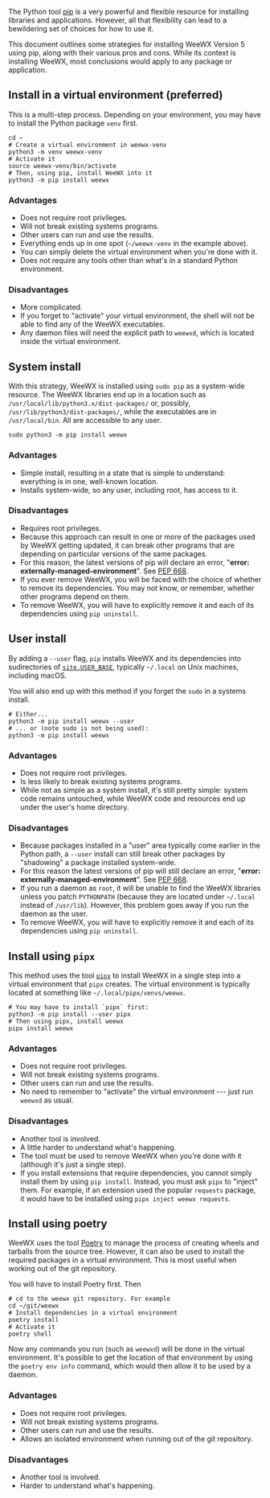 The Python tool [pip](https://pip.pypa.io) is a very powerful and flexible
resource for installing libraries and applications. However, all that
flexibility can lead to a bewildering set of choices for how to use it.

This document outlines some strategies for installing WeeWX Version 5 using pip,
along with their various pros and cons. While its context is installing WeeWX,
most conclusions would apply to any package or application.

## Install in a virtual environment (preferred)

This is a multi-step process. Depending on your environment, you may have to
install the Python package `venv` first.

```shell
cd ~
# Create a virtual environment in weewx-venv
python3 -m venv weewx-venv
# Activate it
source weewx-venv/bin/activate
# Then, using pip, install WeeWX into it
python3 -m pip install weewx 
```

### Advantages

- Does not require root privileges.
- Will not break existing systems programs.
- Other users can run and use the results.
- Everything ends up in one spot (`~/weewx-venv` in the example above).
- You can simply delete the virtual environment when you're done with it.
- Does not require any tools other than what's in a standard Python environment.

### Disadvantages

- More complicated.
- If you forget to "activate" your virtual environment, the shell will not be able to find any of
  the WeeWX executables.
- Any daemon files will need the explicit path to `weewxd`, which is located inside the virtual
  environment.


## System install

With this strategy, WeeWX is installed using `sudo pip` as a system-wide resource. The WeeWX
libraries end up in a location such as `/usr/local/lib/python3.x/dist-packages/` or, possibly,
`/usr/lib/python3/dist-packages/`, while the executables are in `/usr/local/bin`. All are
accessible to any user.

```shell
sudo python3 -m pip install weewx
```

### Advantages

- Simple install, resulting in a state that is simple to understand: everything 
  is in one, well-known location.
- Installs system-wide, so any user, including root, has access to it.

### Disadvantages

- Requires root privileges.
- Because this approach can result in one or more of the packages used by WeeWX
  getting updated, it can break other programs that are depending on particular 
  versions of the same packages.
- For this reason, the latest versions of pip will declare an error, 
  "**error: externally-managed-environment**". See [PEP 668](https://peps.python.org/pep-0668/).
- If you ever remove WeeWX, you will be faced with the choice of whether to
  remove its dependencies. You may not know, or remember, whether other
  programs depend on them.
- To remove WeeWX, you will have to explicitly remove it and each of its 
  dependencies using `pip uninstall`.


## User install

By adding a `--user` flag, `pip` installs WeeWX and its dependencies into
sudirectories of
[`site.USER_BASE`](https://docs.python.org/3/install/index.html#alternate-installation-the-user-scheme),
typically `~/.local` on Unix machines, including macOS.

You will also end up with this method if you forget the `sudo` in a systems
install.

```shell
# Either...
python3 -m pip install weewx --user
# ... or (note sudo is not being used):
python3 -m pip install weewx
```

### Advantages

- Does not require root privileges.
- Is less likely to break existing systems programs.
- While not as simple as a system install, it's still pretty simple: system
  code remains untouched, while WeeWX code and resources end up under the
  user's home directory.

### Disadvantages

- Because packages installed in a "user" area typically come earlier in the Python path, a
  `--user` install can still break other packages by "shadowing" a package installed system-wide.
- For this reason the latest versions of pip will still declare an error, 
  "**error: externally-managed-environment**". See [PEP 668](https://peps.python.org/pep-0668/).
- If you run a daemon as `root`, it will be unable to find the WeeWX libraries
  unless you patch `PYTHONPATH` (because they are located under `~/.local`
  instead of `/usr/lib`). However, this problem goes away if you run
  the daemon as the user.
- To remove WeeWX, you will have to explicitly remove it and each of its 
  dependencies using `pip uninstall`.


## Install using `pipx`

This method uses the tool [`pipx`](https://pypa.github.io/pipx/) to install
WeeWX in a single step into a virtual environment that `pipx` creates. The
virtual environment is typically located at something like
`~/.local/pipx/venvs/weewx`.

```shell
# You may have to install `pipx` first:
python3 -m pip install --user pipx
# Then using pipx, install weewx
pipx install weewx
```

### Advantages

- Does not require root privileges.
- Will not break existing systems programs.
- Other users can run and use the results.
- No need to remember to "activate" the virtual environment --- just run
  `weewxd` as usual.

### Disadvantages

- Another tool is involved.
- A little harder to understand what's happening.
- The tool must be used to remove WeeWX when you're done with it (although 
  it's just a single step).
- If you install extensions that require dependencies, you cannot simply
  install them by using `pip install`. Instead, you must ask `pipx` to "inject"
  them. For example, if an extension used the popular `requests` package,
  it would have to be installed using `pipx inject weewx requests`.


## Install using poetry

WeeWX uses the tool [Poetry](https://python-poetry.org/) to manage the process
of creating wheels and tarballs from the source tree. However, it can also
be used to install the required packages in a virtual environment. This is most
useful when working out of the git repository.

You will have to install Poetry first. Then

```shell
# cd to the weewx git repository. For example
cd ~/git/weewx
# Install dependencies in a virtual environment
poetry install
# Activate it
poetry shell
```

Now any commands you run (such as `weewxd`) will be done in the virtual
environment. It's possible to get the location of that environment by using the
`poetry env info` command, which would then allow it to be used by a daemon.

### Advantages

- Does not require root privileges.
- Will not break existing systems programs.
- Other users can run and use the results.
- Allows an isolated environment when running out of the git repository.

### Disadvantages

- Another tool is involved.
- Harder to understand what's happening.
